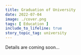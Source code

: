 ```yaml
---
title: Graduation of University
date: 2022-07-04
image: ./cover.png
tags: [ Education ]
include_to_lifeline: true
story_topic_tag: university
---
```


Details are coming soon...

<!--more-->

